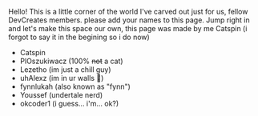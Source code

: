 Hello! This is a little corner of the world I've carved out just for us, fellow DevCreates members. please add your names to this page. Jump right in and let's make this space our own, this page was made by me Catspin (i forgot to say it in the begining so i do now)
- Catspin
- PlOszukiwacz (100% ~~not~~ a cat)
- Lezetho (im just a chill guy)
- uhAlexz (im in ur walls 🥰)
- fynnlukah (also known as "fynn")
- Youssef (undertale nerd)
- okcoder1 (i guess... i'm... ok?)
